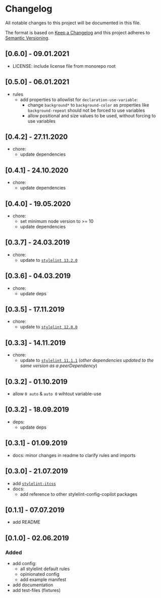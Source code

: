# Changelog
All notable changes to this project will be documented in this file.

The format is based on [Keep a Changelog](http://keepachangelog.com/en/1.0.0/)
and this project adheres to [Semantic Versioning](http://semver.org/spec/v2.0.0.html).

## [0.6.0] - 09.01.2021
- LICENSE: include license file from monorepo root

## [0.5.0] - 06.01.2021
- rules
  - add properties to allowlist for `declaration-use-variable`:
    - change `background*` to `background-color` as properties like `background-repeat` should not be forced to use variables        
    - allow positional and size values to be used, without forcing to use variables

## [0.4.2] - 27.11.2020
- chore:
  - update dependencies

## [0.4.1] - 24.10.2020
- chore:
  - update dependencies

## [0.4.0] - 19.05.2020
- chore:
  - set minimum node version to >= 10
  - update dependencies

## [0.3.7] - 24.03.2019
- chore:
  - update to [`stylelint 13.2.0`](https://github.com/stylelint/stylelint/blob/master/CHANGELOG.md#1320)
  
## [0.3.6] - 04.03.2019
- chore:
  - update deps

## [0.3.5] - 17.11.2019
- chore:
  - update to [`stylelint 12.0.0`](https://github.com/stylelint/stylelint/blob/master/CHANGELOG.md#1200)

## [0.3.3] - 14.11.2019
- chore:
  - update to [`stylelint 11.1.1`](https://github.com/stylelint/stylelint/blob/master/CHANGELOG.md#1111) (_other dependencies updated to the same version as a peerDependency_)

## [0.3.2] - 01.10.2019
- allow `0 auto` & `auto 0` wihtout variable-use

## [0.3.2] - 18.09.2019
- deps:
  - update deps

## [0.3.1] - 01.09.2019
- docs: minor changes in readme to clarify rules and imports


## [0.3.0] - 21.07.2019
- add [`stylelint-itcss`](https://github.com/KamiKillertO/stylelint-itcss)
- docs: 
  - add reference to other stylelint-config-copilot packages

## [0.1.1] - 07.07.2019
- add README

## [0.1.0] - 02.06.2019

### Added
- add config:
  - all stylelint default rules
  - opinionated config
  - add example manifest
- add documentation
- add test-files (fixtures)
